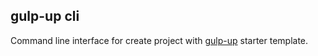 ## gulp-up cli
Command line interface for create project with [gulp-up](https://github.com/iliyat/gulp-up) starter template.